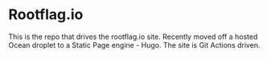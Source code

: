 # Rootflag.io

This is the repo that drives the rootflag.io site. Recently moved off a hosted Ocean droplet to a Static Page engine - Hugo. The site is Git Actions driven.